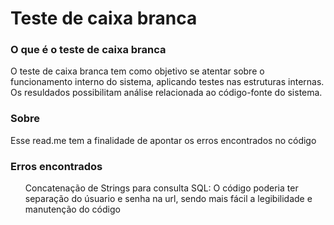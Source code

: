 <h1>Teste de caixa branca</h1> 
<h3>O que é o teste de caixa branca</h3> 
O teste de caixa branca tem como objetivo se atentar sobre o funcionamento interno do sistema, aplicando testes nas estruturas internas. Os resuldados possibilitam análise relacionada ao código-fonte do sistema.
<h3>Sobre</h3> 
Esse read.me tem a finalidade de apontar os erros encontrados no código
<h3>Erros encontrados</h3> 
  <ul>
    Concatenação de Strings para consulta SQL: O código poderia ter separação do úsuario e senha na url, sendo mais fácil a legibilidade e manutenção do código
  </ul> 
  
